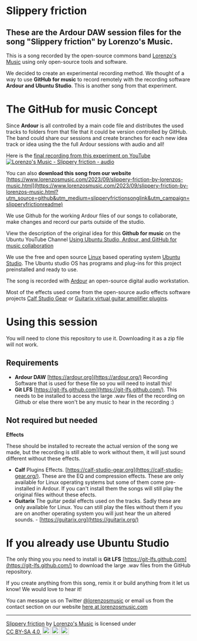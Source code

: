 # Slippery friction
## These are the Ardour DAW session files for the song "Slippery friction" by Lorenzo's Music.

This is a song recorded by the open-source commons band [Lorenzo's Music](https://www.lorenzosmusic.com/?utm_source=github&utm_medium=bandlink&utm_campaign=slipperyfrictionreadme) using only open-source tools and software.

We decided to create an experimental recording method. We thought of a way to use **GitHub for music** to record remotely with the recording software **Ardour and Ubuntu Studio**. This is another song from that experiment.

# The GitHub for music Concept
Since **Ardour** is all controlled by a main code file and distributes the used tracks to folders from that file that it could be version controlled by GitHub. The band could share our sessions and create branches for each new idea track or idea using the the full Ardour sessions with audio and all!

Here is the [final recording from this experiment on YouTube](https://youtu.be/P3qRj8uPYzc)
[![Lorenzo's Music - Slippery friction - audio](https://img.youtube.com/vi/P3qRj8uPYzc/0.jpg)](https://youtu.be/P3qRj8uPYzc)

You can also **download this song from our website**
[https://www.lorenzosmusic.com/2023/09/slippery-friction-by-lorenzos-music.html](https://www.lorenzosmusic.com/2023/09/slippery-friction-by-lorenzos-music.html?utm_source=github&utm_medium=slipperyfrictionsonglink&utm_campaign=slipperyfrictionreadme)

We use Github for the working Ardour files of our songs to collaborate, make changes and record our parts outside of the studio.

View the description of the original idea for this **Github for music** on the Ubuntu YouTube Channel [Using Ubuntu Studio, Ardour, and GitHub for music collaboration](https://youtu.be/gB7AsFbtJic?si=QWUdkPWiO-VU_yAF&t=30)

We use the free and open source [Linux](https://www.linux.org/) based operating system [Ubuntu Studio](https://ubuntustudio.org/). The Ubuntu studio OS has programs and plug-ins for this project preinstalled and ready to use.

The song is recorded with [Ardour](https://ardour.org/) an open-source digital audio workstation.

Most of the effects used come from the open-source audio effects software projects [Calf Studio Gear](https://calf-studio-gear.org/) or [Guitarix virtual guitar amplifier plugins](https://guitarix.org/).

# Using this session
You will need to clone this repository to use it. Downloading it as a zip file will not work.

## Requirements
* **Ardour DAW** [https://ardour.org](https://ardour.org/) Recording Software that is used for these file so you will need to install this!
* **Git LFS** [https://git-lfs.github.com](https://git-lfs.github.com/). This needs to be installed to access the large .wav files of the recording on Github or else there won't be any music to hear in the recording :)

## Not required but needed
**Effects**

These should be installed to recreate the actual version of the song we made, but the recording is still able to work without them, it will just sound different without these effects.
* **Calf** Plugins Effects. [https://calf-studio-gear.org](https://calf-studio-gear.org/). These are the EQ and compression effects. These are only available for Linux operating systems but some of them come pre-installed in Ardour. If you can't install them the songs will still play the original files without these efects.
* **Guitarix** The guitar pedal effects used on the tracks. Sadly these are only available for Linux. You can still play the files without them if you are on another operating system you will just hear the un altered sounds. - [https://guitarix.org](https://guitarix.org/)

# If you already use Ubuntu Studio
The only thing you you need to install is  **Git LFS** [https://git-lfs.github.com](https://git-lfs.github.com/) to download the large .wav files from the GitHub repository.

If you create anything from this song, remix it or build anything from it let us know! We would love to hear it!

You can message us on Twitter [@lorenzosmusic](https://twitter.com/lorenzosmusic) or email us from the contact section on our website [here at lorenzosmusic.com](https://www.lorenzosmusic.com/p/contact.html?utm_source=github&utm_medium=contactlink&utm_campaign=slipperyfrictionreadme)

---
<p xmlns:cc="http://creativecommons.org/ns#" xmlns:dct="http://purl.org/dc/terms/"><a href="https://www.lorenzosmusic.com/2023/09/slippery-friction-by-lorenzos-music.html" property="dct:title" rel="cc:attributionURL">Slippery friction</a> by <a href="https://www.lorenzosmusic.com" property="cc:attributionName" rel="cc:attributionURL dct:creator">Lorenzo's Music</a> is licensed under <a href="http://creativecommons.org/licenses/by-sa/4.0/?ref=chooser-v1" rel="license noopener noreferrer" style="display: inline-block;" target="_blank">CC BY-SA 4.0 <img src="https://mirrors.creativecommons.org/presskit/icons/cc.svg?ref=chooser-v1" style="height: 22px; margin-left: 3px; vertical-align: text-bottom;"><img src="https://mirrors.creativecommons.org/presskit/icons/by.svg?ref=chooser-v1" style="height: 22px; margin-left: 3px; vertical-align: text-bottom;"><img src="https://mirrors.creativecommons.org/presskit/icons/sa.svg?ref=chooser-v1" style="height: 22px; margin-left: 3px; vertical-align: text-bottom;"></a></p>
